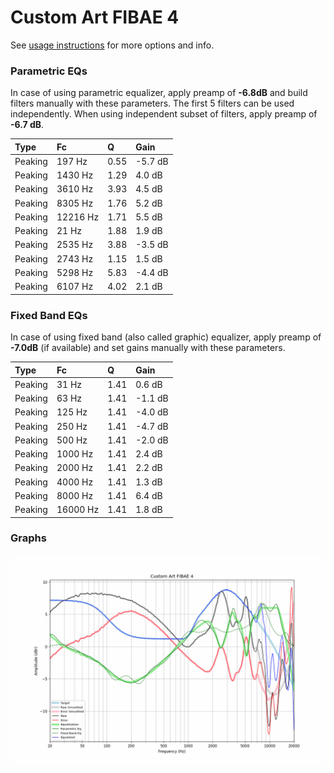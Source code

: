 # Custom Art FIBAE 4
See [usage instructions](https://github.com/jaakkopasanen/AutoEq#usage) for more options and info.

### Parametric EQs
In case of using parametric equalizer, apply preamp of **-6.8dB** and build filters manually
with these parameters. The first 5 filters can be used independently.
When using independent subset of filters, apply preamp of **-6.7 dB**.

| Type    | Fc       |    Q | Gain    |
|:--------|:---------|:-----|:--------|
| Peaking | 197 Hz   | 0.55 | -5.7 dB |
| Peaking | 1430 Hz  | 1.29 | 4.0 dB  |
| Peaking | 3610 Hz  | 3.93 | 4.5 dB  |
| Peaking | 8305 Hz  | 1.76 | 5.2 dB  |
| Peaking | 12216 Hz | 1.71 | 5.5 dB  |
| Peaking | 21 Hz    | 1.88 | 1.9 dB  |
| Peaking | 2535 Hz  | 3.88 | -3.5 dB |
| Peaking | 2743 Hz  | 1.15 | 1.5 dB  |
| Peaking | 5298 Hz  | 5.83 | -4.4 dB |
| Peaking | 6107 Hz  | 4.02 | 2.1 dB  |

### Fixed Band EQs
In case of using fixed band (also called graphic) equalizer, apply preamp of **-7.0dB**
(if available) and set gains manually with these parameters.

| Type    | Fc       |    Q | Gain    |
|:--------|:---------|:-----|:--------|
| Peaking | 31 Hz    | 1.41 | 0.6 dB  |
| Peaking | 63 Hz    | 1.41 | -1.1 dB |
| Peaking | 125 Hz   | 1.41 | -4.0 dB |
| Peaking | 250 Hz   | 1.41 | -4.7 dB |
| Peaking | 500 Hz   | 1.41 | -2.0 dB |
| Peaking | 1000 Hz  | 1.41 | 2.4 dB  |
| Peaking | 2000 Hz  | 1.41 | 2.2 dB  |
| Peaking | 4000 Hz  | 1.41 | 1.3 dB  |
| Peaking | 8000 Hz  | 1.41 | 6.4 dB  |
| Peaking | 16000 Hz | 1.41 | 1.8 dB  |

### Graphs
![](./Custom%20Art%20FIBAE%204.png)